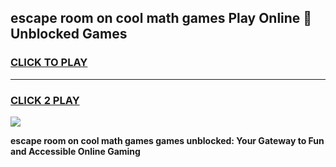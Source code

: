 
## escape room on cool math games Play Online 👋 Unblocked Games
<h3>
<a href="https://news.freeplayer.one?title=escape_room_on_cool_math_games&ref=17CMG">CLICK TO PLAY</a></h3>
<hr>

<h3>
<a href="https://news.freeplayer.one?title=escape_room_on_cool_math_games&ref=17CMG">CLICK 2 PLAY</a>
  
</h3>

<a href="https://news.freeplayer.one?title=escape_room_on_cool_math_games&ref=17CMG/"><img src="https://clearcache.store/games.png"></a>


**escape room on cool math games games unblocked: Your Gateway to Fun and Accessible Online Gaming**
